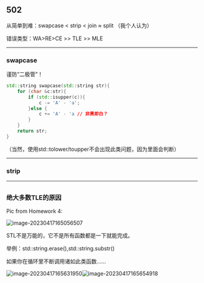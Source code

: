 ## 502

从简单到难：swapcase < strip < join ≈ split （我个人认为）

错误类型：WA>RE>CE >> TLE >> MLE

---

### swapcase

谨防“二极管”！

```c++
std::string swapcase(std::string str){
    for (char &c:str){
        if (std::isupper(c)){
            c -= 'A' - 'a';
        }else {
            c += 'A' - 'a // 非黑即白？
        }
    }
    return str;
}
```

（当然，使用std::tolower/toupper不会出现此类问题，因为里面会判断）

---

### strip

---

## 

### 绝大多数TLE的原因

Pic from Homework 4:

![image-20230417165056507](C:\Users\zhouyx\AppData\Roaming\Typora\typora-user-images\image-20230417165056507.png)

STL不是万能的，它不是所有函数都是一下就能完成。

举例：std::string.erase(),std::string.substr()

如果你在循环里不断调用诸如此类函数......

![image-20230417165631950](C:\Users\zhouyx\AppData\Roaming\Typora\typora-user-images\image-20230417165631950.png)![image-20230417165654918](C:\Users\zhouyx\AppData\Roaming\Typora\typora-user-images\image-20230417165654918.png)

